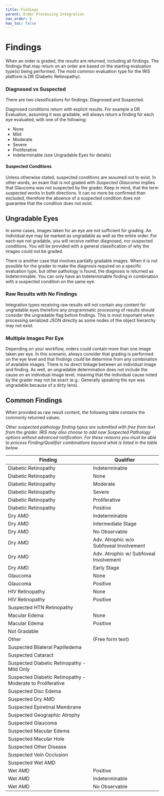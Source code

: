 ```yaml
---
title: Findings
parent: Order Processing Integration
nav_order: 6
has_toc: false
---
```


# Findings
When an order is graded, the results are returned, including all findings. The findings that may return on an order are based on the starting evaluation type(s) being performed.  The most common evaluation type for the IRIS platform is DR (Diabetic Retinopathy).

### Diagnosed vs Suspected
There are two classifications for findings: Diagnosed and Suspected.  

Diagnosed conditions return with explicit results.  For example a DR Evaluation, assuming it was gradable, will always return a finding for each eye evaluated, with one of the following:

- None
- Mild
- Moderate
- Severe
- Proliferative
- Indeterminable (see Ungradable Eyes for details)

#### Suspected Conditions

Unless otherwise stated, suspected conditions are assumed not to exist.  In other words, an exam that is not graded with *Suspected Glaucoma* implies that Glaucoma was not suspected by the grader. Keep in mind, that the term suspected works in both directions.  It can no more be confirmed than excluded, therefore the absence of a suspected condition does not guarantee that the condition does not exist.


## Ungradable Eyes
In some cases, images taken for an eye are not sufficient for grading.  An individual eye may be marked as ungradable as well as the entire order.  For each eye not gradable, you will receive neither diagnosed, nor suspected conditions.  You will be provided with a general classification of why the images could not be graded.

There is another case that involves partially gradable images.  When it is not possible for the grader to make the diagnosis required on a specific evaluation type, but other pathology is found, the diagnosis is returned as Indeterminable.  You can only have an Indeterminable finding in combination with a suspected condition on the same eye.

### Raw Results with No Findings
Integration types receiving raw results will not contain any content for ungradable eyes therefore any programmatic processing of results should consider the ungradable flag before findings. This is most important when processing serialized JSON directly as some nodes of the object hierarchy may not exist.

### Multiple Images Per Eye
Depending on your workflow, orders could contain more than one image taken per eye.  In this scenario, always consider that grading is performed on the eye level and that findings could be determine from any combination of available images.  There is no direct linkage between an individual image and finding.  As well, an ungradable determination does not include the cause on an individual image level, meaning that the individual cause noted by the grader may not be exact (e.g.: Generally speaking the eye was ungradable because of a dirty lens). 

## Common Findings
When provided as raw result content, the following table contains the commonly returned values.

*Other suspected pathology finding types are submitted with free from text from the grader.  IRIS may also choose to add new Suspected Pathology options without advanced notification. For these reasons you must be able to process Finding/Qualifier combinations beyond what is listed in the table below.*


| Finding | Qualifier
| -- | --
| Diabetic Retinopathy	| Indeterminable
| Diabetic Retinopathy	| None
| Diabetic Retinopathy	| Moderate
| Diabetic Retinopathy	| Severe
| Diabetic Retinopathy	| Proliferative
| Diabetic Retinopathy	| Positive
| Dry AMD | Indeterminable
| Dry AMD | Intermediate Stage
| Dry AMD | No Observable
| Dry AMD | Adv. Atrophic w/o Subfoveal Involvement
| Dry AMD | Adv. Atrophic w/ Subfoveal Involvement
| Dry AMD | Early Stage
| Glaucoma | None
| Glaucoma | Positive
| HIV Retinopathy | None
| HIV Retinopathy | Positive
| Suspected HTN Retinopathy	| 
| Macular Edema | None
| Macular Edema | Positive
| Not Gradable |	
| Other  |  {Free form text}
| Suspected Bilateral Papilledema	|
| Suspected Cataract	|
| Suspected Diabetic Retinopathy - Mild Only	|
| Suspected Diabetic Retinopathy - Moderate to Proliferative	|
| Suspected Disc Edema |
| Suspected Dry AMD |
| Suspected Epiretinal Membrane |
| Suspected Geographic Atrophy |
| Suspected Glaucoma |
| Suspected Macular Edema |
| Suspected Macular Hole |
| Suspected Other Disease |
| Suspected Vein Occlusion |
| Suspected Wet AMD |
| Wet AMD	| Positive
| Wet AMD	| Indeterminable
| Wet AMD	| No Observable
    
    

 


 

